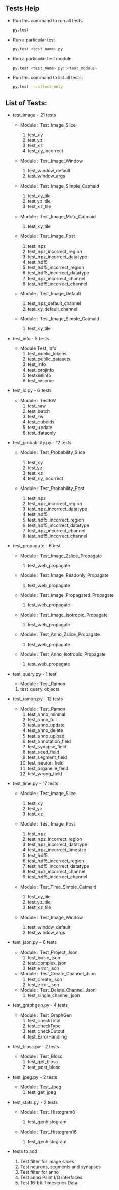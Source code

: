 ## Tests Help
  * Run this command to run all tests
    ```sh
    py.test
    ```
  * Run a particular test
    ```sh
    py.test <test_name>.py
    ```
  * Run a particular test module
    ```sh
    py.test <test_name>.py::<test_module>
    ```
  * Run this command to list all tests:
    ```sh
    py.test --collect-only
    ```

## List of Tests:

* test_image - 21 tests
  
  - Module : Test_Image_Slice
    1. test_xy
    2. test_yz
    3. test_xz
    4. test_xy_incorrect

  - Module : Test_Image_Window
    1. test_window_default
    2. test_window_args
  
  - Module : Test_Image_Simple_Catmaid
    1. test_xy_tile
    2. test_yz_tile
    3. test_xz_tile

  - Module : Test_Image_Mcfc_Catmaid
    1. test_xy_tile
  
  - Module : Test_Image_Post
    1. test_npz 
    2. test_npz_incorrect_region
    3. test_npz_incorrect_datatype
    4. test_hdf5
    5. test_hdf5_incorrect_region
    6. test_hdf5_incorrect_datatype
    7. test_npz_incorrect_channel
    8. test_hdf5_incorrect_channel

  - Module : Test_Image_Default
    1. test_npz_default_channel
    2. test_xy_default_channel
  
  - Module : Test_Image_Simple_Catmaid
    1. test_xy_tile

* test_info - 5 tests

  - Module Test_Info
    1. test_public_tokens
    2. test_public_datasets
    3. test_info
    4. test_projinfo
    5. testxmlinfo
    6. test_reserve

* test_io.py - 6 tests
  
  - Module : TestRW
    1. test_raw
    2. test_batch
    3. test_rw
    4. test_cuboids
    5. test_update
    6. test_dataonly

* test_probability.py - 12 tests

  - Module : Test_Probability_Slice
    1. test_xy
    2. test_yz
    3. test_xz
    4. test_xy_incorrect
  
  - Module : Test_Probability_Post
    1. test_npz
    2. test_npz_incorrect_region
    3. test_npz_incorrect_datatype
    4. test_hdf5
    5. test_hdf5_incorrect_region
    6. test_hdf5_incorrect_datatype
    7. test_npz_incorrect_channel
    8. test_hdf5_incorrect_channel

* test_propagate - 6 test

  - Module : Test_Image_Zslice_Propagate
    1. test_web_propagate

  - Module : Test_Image_Readonly_Propagate
    1. test_web_propagate
  
  - Module : Test_Image_Propagated_Propagate
    1. test_web_propagate
  
  - Module : Test_Image_Isotropic_Propagate
    1. test_web_propagate

  - Module : Test_Anno_Zslice_Propagate
    1. test_web_propagate

  - Module : Test_Anno_Isotropic_Propagate
    1. test_web_propagate

* test_query.py - 1 test

  - Module : Test_Ramon
  1. test_query_objects

* test_ramon.py - 12 tests

  - Module : Test_Ramon
    1. test_anno_minmal
    2. test_anno_full
    3. test_anno_update
    4. test_anno_delete
    5. test_anno_upload
    6. test_annotation_field
    7. test_synapse_field
    8. test_seed_field
    9. test_segment_field
    10. test_neuron_field
    11. test_organelle_field
    12. test_wrong_field

* test_time.py - 17 tests
  
  - Module : Test_Image_Slice
    1. test_xy
    2. test_yz
    3. test_xz
  
  - Module : Test_Image_Post
    1. test_npz
    2. test_npz_incorrect_region
    3. test_npz_incorrect_datatype
    4. test_npz_incorrect_timesize
    5. test_hdf5
    6. test_hdf5_incorrect_region
    7. test_hdf5_incorrect_datatype
    8. test_npz_incorrect_channel
    9. test_hdf5_incorrect_channel

  - Module : Test_Time_Simple_Catmaid
    1. test_xy_tile
    2. test_yz_tile
    3. test_xz_tile
  
  - Module : Test_Image_Window
    1. test_window_default
    2. test_window_args

* test_json.py - 6 tests
  
  - Module : Test_Project_Json
    1. test_basic_json
    2. test_complex_json
    3. test_error_json
  - Module : Test_Create_Channel_Json
    1. test_create_json
    2. test_error_json
  - Module : Test_Delete_Channel_Json
    1. test_single_channel_json

* test_graphgen.py - 4 tests
  
  - Module : Test_GraphGen
    1. test_checkTotal
    2. test_checkType
    3. test_checkCutout
    4. test_ErrorHandling

* test_blosc.py - 2 tests

  - Module : Test_Blosc
    1. test_get_blosc
    2. test_post_blosc

* test_jpeg.py - 2 tests

  - Module : Test_Jpeg
    1. test_get_jpeg

* test_stats.py - 2 tests

  - Module : Test_Histogram8
    1. test_genhistogram
   
  - Module : Test_Histogram16
    1. test_genhistogram

* tests to add
  1. Test filter for image slices
  2. Test neurons, segments and synapses
  3. Test filter for anno
  4. Test anno Paint I/O interfaces
  5. Test 16-bit Timeseries Data
